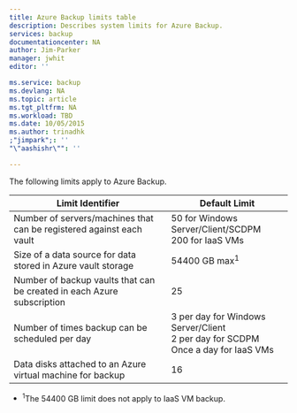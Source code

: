 ```yaml
---
title: Azure Backup limits table
description: Describes system limits for Azure Backup.
services: backup
documentationcenter: NA
author: Jim-Parker
manager: jwhit
editor: ''

ms.service: backup
ms.devlang: NA
ms.topic: article
ms.tgt_pltfrm: NA
ms.workload: TBD
ms.date: 10/05/2015
ms.author: trinadhk
;"jimpark";: ''
"\"aashishr\"": ''

---
```

The following limits apply to Azure Backup.

| Limit Identifier | Default Limit |
| --- | --- |
| Number of servers/machines that can be registered against each vault |50 for Windows Server/Client/SCDPM <br/> 200 for IaaS VMs |
| Size of a data source for data stored in Azure vault storage |54400 GB max<sup>1</sup> |
| Number of backup vaults that can be created in each Azure subscription |25 |
| Number of times backup can be scheduled per day |3 per day for Windows Server/Client <br/> 2 per day for SCDPM <br/> Once a day for IaaS VMs |
| Data disks attached to an Azure virtual machine for backup |16 |

* <sup>1</sup>The 54400 GB limit does not apply to IaaS VM backup.

